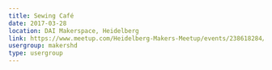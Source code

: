 ```yaml
---
title: Sewing Café
date: 2017-03-28
location: DAI Makerspace, Heidelberg
link: https://www.meetup.com/Heidelberg-Makers-Meetup/events/238618284/
usergroup: makershd
type: usergroup
---
```

